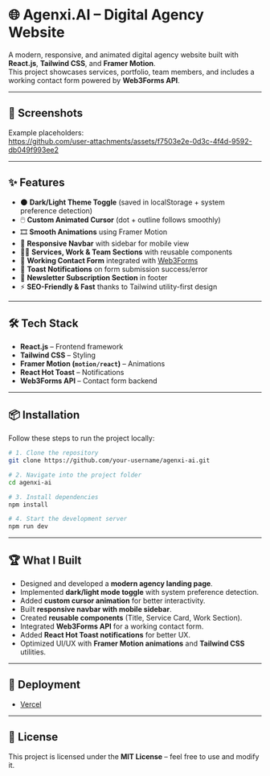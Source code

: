 # 🌐 Agenxi.AI – Digital Agency Website  

A modern, responsive, and animated digital agency website built with **React.js**, **Tailwind CSS**, and **Framer Motion**.  
This project showcases services, portfolio, team members, and includes a working contact form powered by **Web3Forms API**.  

---

## 📸 Screenshots  
Example placeholders:  
https://github.com/user-attachments/assets/f7503e2e-0d3c-4f4d-9592-db049f993ee2

---

## ✨ Features  

- 🌑 **Dark/Light Theme Toggle** (saved in localStorage + system preference detection)  
- 🖱️ **Custom Animated Cursor** (dot + outline follows smoothly)  
- 🎞️ **Smooth Animations** using Framer Motion  
- 📱 **Responsive Navbar** with sidebar for mobile view  
- 🧑‍💼 **Services, Work & Team Sections** with reusable components  
- 📩 **Working Contact Form** integrated with [Web3Forms](https://web3forms.com/)  
- 🔔 **Toast Notifications** on form submission success/error  
- 📢 **Newsletter Subscription Section** in footer  
- ⚡ **SEO-Friendly & Fast** thanks to Tailwind utility-first design  

---

## 🛠️ Tech Stack  

- **React.js** – Frontend framework  
- **Tailwind CSS** – Styling  
- **Framer Motion (`motion/react`)** – Animations  
- **React Hot Toast** – Notifications  
- **Web3Forms API** – Contact form backend  

---

## 📦 Installation  

Follow these steps to run the project locally:  

```bash
# 1. Clone the repository
git clone https://github.com/your-username/agenxi-ai.git

# 2. Navigate into the project folder
cd agenxi-ai

# 3. Install dependencies
npm install

# 4. Start the development server
npm run dev
````

---

## 🏆 What I Built

* Designed and developed a **modern agency landing page**.
* Implemented **dark/light mode toggle** with system preference detection.
* Added **custom cursor animation** for better interactivity.
* Built **responsive navbar with mobile sidebar**.
* Created **reusable components** (Title, Service Card, Work Section).
* Integrated **Web3Forms API** for a working contact form.
* Added **React Hot Toast notifications** for better UX.
* Optimized UI/UX with **Framer Motion animations** and **Tailwind CSS** utilities.

---

## 🚀 Deployment

* [Vercel](https://vercel.com/)

---

## 📜 License

This project is licensed under the **MIT License** – feel free to use and modify it.

